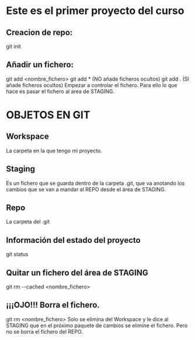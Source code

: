 # Este es el primer proyecto del curso

## Creacion de repo:
git init

## Añadir un fichero:
git add <nombre_fichero>
git add * (NO añade ficheros ocultos)
git add . (SI añade ficheros ocultos)
Empezar a controlar el fichero. Para ello lo que hace es pasar el fichero al area de STAGING.



# OBJETOS EN GIT
## Workspace
La carpeta en la que tengo mi proyecto.
## Staging
Es un fichero que se guarda dentro de la carpeta .git, que va anotando los cambios que se van a mandar al REPO desde el área de STAGING.
## Repo
La carpeta del .git


## Información del estado del proyecto
git status

## Quitar un fichero del área de STAGING
git rm --cached <nombre_fichero>

## ¡¡¡OJO!!! Borra el fichero.
git rm <nombre_fichero>
Solo se elimina del Workspace y le dice al STAGING que en el próximo paquete de cambios se elimine el fichero. 
Pero no se borra el fichero del REPO.

